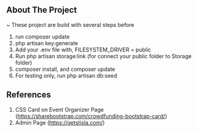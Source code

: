 ## About The Project

~ These project are build with several steps before
1. run composer update
2. php artisan key:generate
3. Add your .env file with, FILESYSTEM_DRIVER = public
4. Run php artisan storage:link (for connect your public folder to Storage folder)
5. composer install, and composer update
6. For testing only, run php artisan db:seed

## References
1. CSS Card on Event Organizer Page (https://sharebootstrap.com/crowdfunding-bootstrap-card/)
2. Admin Page (https://getstisla.com/)
